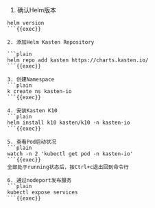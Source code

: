 
1. 确认Helm版本

```plain
helm version
```{{exec}}

2. 添加Helm Kasten Repository

```plain
helm repo add kasten https://charts.kasten.io/
```{{exec}}

3. 创建Namespace
```plain
k create ns kasten-io
```{{exec}}

4. 安装Kasten K10
```plain
helm install k10 kasten/k10 -n kasten-io
```{{exec}}

5. 查看Pod启动状况
```plain
watch -n 2 'kubectl get pod -n kasten-io'
```{{exec}}
全部处于running状态后，按Ctrl+c退出回到命令行

6. 通过nodeport发布服务
```plain
kubectl expose services
```{{exec}}
